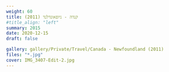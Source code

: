 ```yaml
---
weight: 60
title: קנדה - ניופאונדלנד (2011)
#title_align: "left"
summary: 2015
date: 2020-12-15
draft: false

gallery: gallery/Private/Travel/Canada - Newfoundland (2011)
files: "*.jpg"
cover: IMG_3407-Edit-2.jpg
---
```

